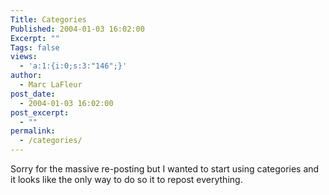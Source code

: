 ```yaml
---
Title: Categories
Published: 2004-01-03 16:02:00
Excerpt: ""
Tags: false
views:
  - 'a:1:{i:0;s:3:"146";}'
author:
  - Marc LaFleur
post_date:
  - 2004-01-03 16:02:00
post_excerpt:
  - ""
permalink:
  - /categories/
---
```

Sorry for the massive re-posting but I wanted to start using&nbsp;categories and it looks like the only way to do so it to repost everything.